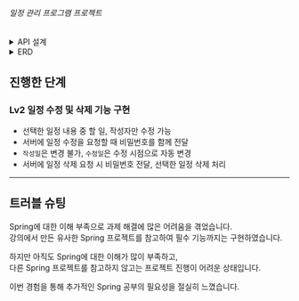 ###### 일정 관리 프로그램 프로젝트

<details>
  <summary>API 설계</summary>
  https://documenter.getpostman.com/view/44674536/2sB2qUmj39
</details>




<details>
  <summary>ERD </summary>
  <img src = "https://github.com/user-attachments/assets/ccee8f4c-a7f9-4b0b-9230-60157b4f47bb" alt="">
</details>




##  진행한 단계

### Lv2 일정 수정 및 삭제 기능 구현

- 선택한 일정 내용 중 할 일, 작성자만 수정 가능  
- 서버에 일정 수정을 요청할 때 비밀번호를 함께 전달 
- `작성일`은 변경 불가, `수정일`은 수정 시점으로 자동 변경 
- 서버에 일정 삭제 요청 시 비밀번호 전달, 선택한 일정 삭제 처리  


---

##  트러블 슈팅

Spring에 대한 이해 부족으로 과제 해결에 많은 어려움을 겪었습니다.  
강의에서 만든 유사한 Spring 프로젝트를 참고하여 필수 기능까지는 구현하였습니다.

하지만 아직도 Spring에 대한 이해가 많이 부족하고,  
다른 Spring 프로젝트를 참고하지 않고는 프로젝트 진행이 어려운 상태입니다.

이번 경험을 통해 추가적인 Spring 공부의 필요성을 절실히 느꼈습니다.


